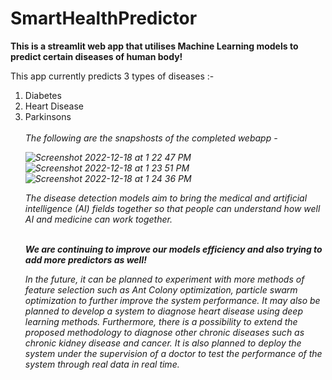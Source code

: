 # SmartHealthPredictor
<b>This is a streamlit web app that utilises Machine Learning models to predict certain diseases of human body!</b>

This app currently predicts 3 types of diseases :-
<ol>
<li>Diabetes</li>
<li>Heart Disease</li>
<li>Parkinsons</li>
<br>
<i>The following are the snapshosts of the completed webapp - <i>

![Screenshot 2022-12-18 at 1 22 47 PM](https://user-images.githubusercontent.com/72563740/208288302-69331fe8-adb6-45f7-854e-4a3903a13aa0.jpg)
![Screenshot 2022-12-18 at 1 23 51 PM](https://user-images.githubusercontent.com/72563740/208288306-71d9a87d-39eb-4372-acd9-8288d490d0d1.jpg)
![Screenshot 2022-12-18 at 1 24 36 PM](https://user-images.githubusercontent.com/72563740/208288309-50e104f4-933a-498b-a021-0a1dd7a8b4db.jpg)

 <p>The disease detection models aim to bring the medical and artificial intelligence (AI) fields
  together so that people can understand how well AI and medicine can work together.</p>
 <br>
<b>We are continuing to improve our models efficiency and also trying to add more predictors as well!</b>
<p>In the future, it can be planned to experiment with more methods of feature selection such as Ant Colony optimization, particle swarm optimization to further improve the system performance. It may also be planned to develop a system to diagnose heart disease using deep learning methods. Furthermore, there is a possibility to extend the proposed methodology to diagnose other chronic diseases such as chronic kidney disease and cancer. It is also planned to deploy the system under the supervision of a doctor to test the performance of the system through real data in real time.</p>
 
